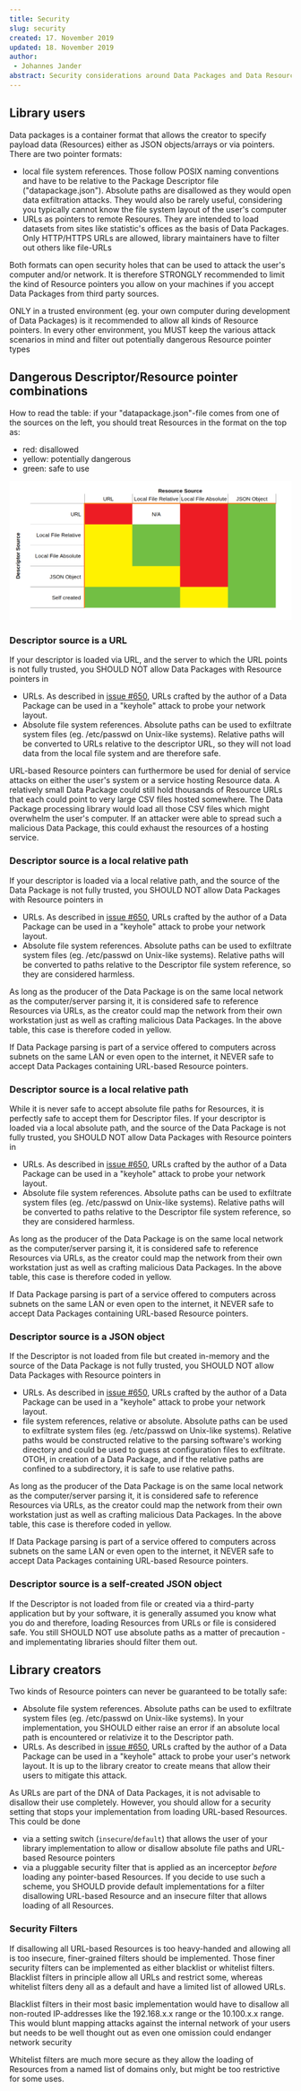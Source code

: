 ```yaml
---
title: Security
slug: security
created: 17. November 2019
updated: 18. November 2019
author:
 - Johannes Jander
abstract: Security considerations around Data Packages and Data Resources
---
```


## Library users

Data packages is a container format that allows the creator to specify payload data (Resources) either as JSON 
objects/arrays or via pointers. There are two pointer formats:
- local file system references. Those follow POSIX naming conventions and have to be relative to the Package Descriptor 
file ("datapackage.json"). Absolute paths are disallowed as they would open data exfiltration attacks. They would also 
be rarely useful, considering you typically cannot know the file system layout of the user's computer
- URLs as pointers to remote Resoures. They are intended to load datasets from sites like statistic's offices as the 
basis of Data Packages. Only HTTP/HTTPS URLs are allowed, library maintainers have to filter out others like file-URLs

Both formats can open security holes that can be used to attack the user's computer and/or network. It is therefore 
STRONGLY recommended to limit the kind of Resource pointers you allow on your machines if you accept Data Packages 
from third party sources. 

ONLY in a trusted environment (eg. your own computer during development of Data Packages) is it recommended to allow 
all kinds of Resource pointers. In every other environment, you MUST keep the various attack scenarios in mind and 
filter out potentially dangerous Resource pointer types

## Dangerous Descriptor/Resource pointer combinations

How to read the table: if your "datapackage.json"-file comes from one of the sources on the left, you should treat 
Resources in the format on the top as:
- red: disallowed
- yellow: potentially dangerous
- green: safe to use

![alt text](security_matrix.png)

### Descriptor source is a URL

If your descriptor is loaded via URL, and the server to which the URL points is not fully trusted, you 
SHOULD NOT allow Data Packages with Resource pointers in 
- URLs. As described in [issue #650](https://github.com/frictionlessdata/specs/issues/650), URLs crafted by the author 
of a Data Package can be used in a "keyhole" attack to probe your network layout.
- Absolute file system references. Absolute paths can be used to exfiltrate system files (eg. /etc/passwd on 
Unix-like systems). Relative paths will be converted to URLs relative to the descriptor URL, so they will 
not load data from the local file system and are therefore safe.

URL-based Resource pointers can furthermore be used for denial of service attacks on either the user's system or a 
service hosting Resource data. A relatively small Data Package could still hold thousands of Resource URLs that 
each could point to very large CSV files hosted somewhere. The Data Package processing library would load all 
those CSV files which might overwhelm the user's computer. If an attacker were able to spread such a malicious 
Data Package, this could exhaust the resources of a hosting service.

### Descriptor source is a local relative path 

If your descriptor is loaded via a local relative path, and the source of the Data Package is not fully trusted, you 
SHOULD NOT allow Data Packages with Resource pointers in 
- URLs. As described in [issue #650](https://github.com/frictionlessdata/specs/issues/650), URLs crafted by the author 
of a Data Package can be used in a "keyhole" attack to probe your network layout.
- Absolute file system references. Absolute paths can be used to exfiltrate system files (eg. /etc/passwd on 
Unix-like systems). Relative paths will be converted to paths relative to the Descriptor file system reference, 
so they are considered harmless.

As long as the producer of the Data Package is on the same local network as the computer/server parsing it, it is
considered safe to reference Resources via URLs, as the creator could map the network from their own workstation just
as well as crafting malicious Data Packages. In the above table, this case is therefore coded in yellow.

If Data Package parsing is part of a service offered to computers across subnets on the same LAN or even open to the
internet, it NEVER safe to accept Data Packages containing URL-based Resource pointers.

### Descriptor source is a local relative path 

While it is never safe to accept absolute file paths for Resources, it is perfectly safe to accept them for Descriptor
files. If your descriptor is loaded via a local absolute path, and the source of the Data Package is not fully 
trusted, you SHOULD NOT allow Data Packages with Resource pointers in 
- URLs. As described in [issue #650](https://github.com/frictionlessdata/specs/issues/650), URLs crafted by the author 
of a Data Package can be used in a "keyhole" attack to probe your network layout.
- Absolute file system references. Absolute paths can be used to exfiltrate system files (eg. /etc/passwd on 
Unix-like systems). Relative paths will be converted to paths relative to the Descriptor file system reference, 
so they are considered harmless.

As long as the producer of the Data Package is on the same local network as the computer/server parsing it, it is
considered safe to reference Resources via URLs, as the creator could map the network from their own workstation just
as well as crafting malicious Data Packages. In the above table, this case is therefore coded in yellow.

If Data Package parsing is part of a service offered to computers across subnets on the same LAN or even open to the
internet, it NEVER safe to accept Data Packages containing URL-based Resource pointers.

### Descriptor source is a JSON object

If the Descriptor is not loaded from file but created in-memory and the source of the Data Package is not fully 
trusted, you SHOULD NOT allow Data Packages with Resource pointers in 
- URLs. As described in [issue #650](https://github.com/frictionlessdata/specs/issues/650), URLs crafted by the author 
of a Data Package can be used in a "keyhole" attack to probe your network layout.
- file system references, relative or absolute. Absolute paths can be used to exfiltrate system files 
(eg. /etc/passwd on Unix-like systems). Relative paths would be constructed relative to the parsing software's working
directory and could be used to guess at configuration files to exfiltrate. OTOH, in creation of a Data Package, 
and if the relative paths are confined to a subdirectory, it is safe to use relative paths.

As long as the producer of the Data Package is on the same local network as the computer/server parsing it, it is
considered safe to reference Resources via URLs, as the creator could map the network from their own workstation just
as well as crafting malicious Data Packages. In the above table, this case is therefore coded in yellow.

If Data Package parsing is part of a service offered to computers across subnets on the same LAN or even open to the
internet, it NEVER safe to accept Data Packages containing URL-based Resource pointers.


### Descriptor source is a self-created JSON object

If the Descriptor is not loaded from file or created via a third-party application but by your software, it is 
generally assumed you know what you do and therefore, loading Resources from URLs or file is considered safe. You 
still SHOULD NOT use absolute paths as a matter of precaution - and implementating libraries should filter them out.


## Library creators

Two kinds of Resource pointers can never be guaranteed to be totally safe:
- Absolute file system references. Absolute paths can be used to exfiltrate system files (eg. /etc/passwd on 
Unix-like systems). In your implementation, you SHOULD either raise an error if an absolute local path is encountered
or relativize it to the Descriptor path.
- URLs. As described in [issue #650](https://github.com/frictionlessdata/specs/issues/650), URLs crafted by the author 
of a Data Package can be used in a "keyhole" attack to probe your user's network layout. It is up to the library creator
 to create means that allow their users to mitigate this attack. 

As URLs are part of the DNA of Data Packages, it is not advisable to disallow their use completely. However, you should 
allow for a security setting that stops your implementation from loading URL-based Resources. This could be done
- via a setting switch (`insecure`/`default`) that allows the user of your library implementation to allow or
disallow absolute file paths and URL-based Resource pointers
- via a pluggable security filter that is applied as an incerceptor *before* loading any pointer-based Resources. If
you decide to use such a scheme, you SHOULD provide default implementations for a filter disallowing URL-based
Resource and an insecure filter that allows loading of all Resources.

### Security Filters

If disallowing all URL-based Resources is too heavy-handed and allowing all is too insecure, finer-grained filters
should be implemented. Those finer security filters can be implemented as either blacklist or whitelist filters. 
Blacklist filters in principle allow all URLs and restrict some, whereas whitelist filters deny all as a default 
and have a limited list of allowed URLs. 

Blacklist filters in their most basic implementation would have to disallow all non-routed IP-addresses like the 
192.168.x.x range or the 10.100.x.x range. This would blunt mapping attacks against the internal network of your users
but needs to be well thought out as even one omission could endanger network security

Whitelist filters are much more secure as they allow the loading of Resources from a named list of domains only, but 
might be too restrictive for some uses.